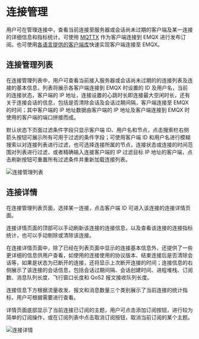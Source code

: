 # 连接管理

用户可在管理连接中，查看当前连接至服务器或会话尚未过期的客户端及某一连接的详细信息和指标统计。可使用 [MQTTX](https://mqttx.app/zh) 作为客户端连接到 EMQX 进行发布订阅。也可使用[各语言提供的客户端库](../../connect-emqx/introduction.md)快速实现客户端连接至 EMQX。

## 连接管理列表

在连接管理列表中，用户可查看当前接入服务器或会话尚未过期的的连接列表及连接的基本信息，列表将展示各客户端连接到 EMQX 时设置的 ID 及用户名，当前的连接状态，客户端的 IP 地址，连接设置的心跳时长即连接最大空闲时长，还有关于连接会话的信息，包括是否清除会话及会话过期间隔，客户端连接至 EMQX 的时间；其中客户端的 IP 地址数据由客户端的 IP 地址及客户端连接到 EMQX 时使用的客户端的端口拼接而成。

默认状态下页面过滤条件字段只显示客户端 ID、用户名和节点，点击搜索栏右侧箭头按钮可展示所有可用于过滤的条件字段；可使用客户端 ID 和用户名进行模糊搜索以对连接列表进行过滤，也可选择连接所属的节点，连接状态或连接的时间范围对列表进行过滤，或者精确输入连接客户端的 IP 过滤目标 IP 地址的客户端，点击刷新按钮可重置所有过滤条件并重新加载连接列表。

![连接管理列表](../assets/connections.png)

## 连接详情

在连接管理列表页面，选择某一连接，点击客户端 ID 可进入该连接的连接详情页面。

连接详情页面的顶部可以手动刷新该连接的连接信息，以及查看该连接的连接指标统计，也可以手动剔除或清除该连接。

在连接详情页面中，除了已经在列表页面中显示的连接基本信息外，还提供了一些更详细的信息供用户查看，如使用的连接使用的协议版本、结束连接后是否清除会话等，如果是状态为已断开的连接，还将显示上次断开连接的时间；连接信息的右侧展示了该连接的会话信息，包括会话过期间隔、会话创建时间、进程堆栈、订阅数、消息队列长度、飞行窗口长度和 QoS2 报文接收队列长度。

连接信息下方根据流量收发、报文和消息数量三个类别展示了当前连接的统计指标，用户可根据需要进行查看。

详情页面底部显示了当前连接已订阅的主题，用户可点击添加订阅按钮，进行较为简单的订阅操作，或在订阅列表中点击取消订阅按钮，取消当前订阅的某个主题。

![连接详情](../assets/connection-details.png)
